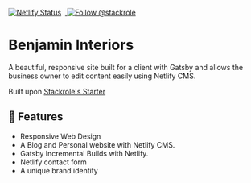 [![Netlify Status](https://api.netlify.com/api/v1/badges/63521b78-612e-4a2f-a409-3fa8009e7f3b/deploy-status)](https://app.netlify.com/sites/frosty-perlman-9da1cb/deploys) &nbsp;<a href="https://twitter.com/intent/follow?screen_name=stackrole">
  <img src="https://img.shields.io/twitter/follow/stackrole.svg?label=Follow%20@Stackrole" alt="Follow @stackrole" />
</a>

# Benjamin Interiors

A beautiful, responsive site built for a client with Gatsby and allows the business owner to edit content easily using Netlify CMS.

Built upon 
[Stackrole's Starter](https://foundation.stackrole.com)

## 🤖 Features
- Responsive Web Design
- A Blog and Personal website with Netlify CMS.
- Gatsby Incremental Builds with Netlify.
- Netlify contact form
- A unique brand identity

